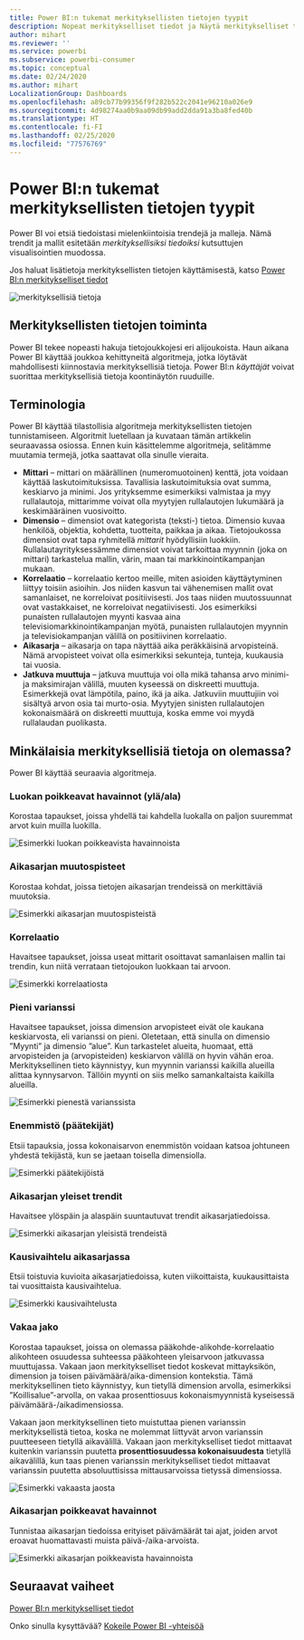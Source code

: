 ```yaml
---
title: Power BI:n tukemat merkityksellisten tietojen tyypit
description: Nopeat merkitykselliset tiedot ja Näytä merkitykselliset tiedot Power BI:llä.
author: mihart
ms.reviewer: ''
ms.service: powerbi
ms.subservice: powerbi-consumer
ms.topic: conceptual
ms.date: 02/24/2020
ms.author: mihart
LocalizationGroup: Dashboards
ms.openlocfilehash: a89cb77b99356f9f282b522c2041e96210a026e9
ms.sourcegitcommit: 4d98274aa0b9aa09db99add2dda91a3ba8fed40b
ms.translationtype: HT
ms.contentlocale: fi-FI
ms.lasthandoff: 02/25/2020
ms.locfileid: "77576769"
---
```

# <a name="types-of-insights-supported-by-power-bi"></a>Power BI:n tukemat merkityksellisten tietojen tyypit

Power BI voi etsiä tiedoistasi mielenkiintoisia trendejä ja malleja. Nämä trendit ja mallit esitetään *merkityksellisiksi tiedoiksi* kutsuttujen visualisointien muodossa. 

Jos haluat lisätietoja merkityksellisten tietojen käyttämisestä, katso [Power BI:n merkitykselliset tiedot](end-user-insights.md)

![merkityksellisiä tietoja](media/end-user-insight-types/power-bi-insight.png)

## <a name="how-does-insights-work"></a>Merkityksellisten tietojen toiminta
Power BI tekee nopeasti hakuja tietojoukkojesi eri alijoukoista. Haun aikana Power BI käyttää joukkoa kehittyneitä algoritmeja, jotka löytävät mahdollisesti kiinnostavia merkityksellisiä tietoja. Power BI:n *käyttäjät* voivat suorittaa merkityksellisiä tietoja koontinäytön ruuduille.

## <a name="some-terminology"></a>Terminologia
Power BI käyttää tilastollisia algoritmeja merkityksellisten tietojen tunnistamiseen. Algoritmit luetellaan ja kuvataan tämän artikkelin seuraavassa osiossa. Ennen kuin käsittelemme algoritmeja, selitämme muutamia termejä, jotka saattavat olla sinulle vieraita. 

* **Mittari** – mittari on määrällinen (numeromuotoinen) kenttä, jota voidaan käyttää laskutoimituksissa. Tavallisia laskutoimituksia ovat summa, keskiarvo ja minimi. Jos yrityksemme esimerkiksi valmistaa ja myy rullalautoja, mittarimme voivat olla myytyjen rullalautojen lukumäärä ja keskimääräinen vuosivoitto.  
* **Dimensio** – dimensiot ovat kategorista (teksti-) tietoa. Dimensio kuvaa henkilöä, objektia, kohdetta, tuotteita, paikkaa ja aikaa. Tietojoukossa dimensiot ovat tapa ryhmitellä *mittarit* hyödyllisiin luokkiin. Rullalautayrityksessämme dimensiot voivat tarkoittaa myynnin (joka on mittari) tarkastelua mallin, värin, maan tai markkinointikampanjan mukaan.   
* **Korrelaatio** – korrelaatio kertoo meille, miten asioiden käyttäytyminen liittyy toisiin asioihin.  Jos niiden kasvun tai vähenemisen mallit ovat samanlaiset, ne korreloivat positiivisesti. Jos taas niiden muutossuunnat ovat vastakkaiset, ne korreloivat negatiivisesti. Jos esimerkiksi punaisten rullalautojen myynti kasvaa aina televisiomarkkinointikampanjan myötä, punaisten rullalautojen myynnin ja televisiokampanjan välillä on positiivinen korrelaatio.
* **Aikasarja** – aikasarja on tapa näyttää aika peräkkäisinä arvopisteinä. Nämä arvopisteet voivat olla esimerkiksi sekunteja, tunteja, kuukausia tai vuosia.  
* **Jatkuva muuttuja** – jatkuva muuttuja voi olla mikä tahansa arvo minimi- ja maksimirajan välillä, muuten kyseessä on diskreetti muuttuja. Esimerkkejä ovat lämpötila, paino, ikä ja aika. Jatkuviin muuttujiin voi sisältyä arvon osia tai murto-osia. Myytyjen sinisten rullalautojen kokonaismäärä on diskreetti muuttuja, koska emme voi myydä rullalaudan puolikasta.  

## <a name="what-types-of-insights-can-you-find"></a>Minkälaisia merkityksellisiä tietoja on olemassa?
Power BI käyttää seuraavia algoritmeja. 

### <a name="category-outliers-topbottom"></a>Luokan poikkeavat havainnot (ylä/ala)
Korostaa tapaukset, joissa yhdellä tai kahdella luokalla on paljon suuremmat arvot kuin muilla luokilla.  

![Esimerkki luokan poikkeavista havainnoista](./media/end-user-insight-types/pbi-auto-insight-types-category-outliers.png)

### <a name="change-points-in-a-time-series"></a>Aikasarjan muutospisteet
Korostaa kohdat, joissa tietojen aikasarjan trendeissä on merkittäviä muutoksia.

![Esimerkki aikasarjan muutospisteistä](./media/end-user-insight-types/pbi-auto-insight-types-changepoint.png)

### <a name="correlation"></a>Korrelaatio
Havaitsee tapaukset, joissa useat mittarit osoittavat samanlaisen mallin tai trendin, kun niitä verrataan tietojoukon luokkaan tai arvoon.

![Esimerkki korrelaatiosta](./media/end-user-insight-types/pbi-auto-insight-types-correlation.png)

### <a name="low-variance"></a>Pieni varianssi
Havaitsee tapaukset, joissa dimension arvopisteet eivät ole kaukana keskiarvosta, eli varianssi on pieni. Oletetaan, että sinulla on dimensio ”Myynti” ja dimensio ”alue”. Kun tarkastelet alueita, huomaat, että arvopisteiden ja (arvopisteiden) keskiarvon välillä on hyvin vähän eroa. Merkityksellinen tieto käynnistyy, kun myynnin varianssi kaikilla alueilla alittaa kynnysarvon. Tällöin myynti on siis melko samankaltaista kaikilla alueilla.

![Esimerkki pienestä varianssista](./media/end-user-insight-types/power-bi-low-variance.png)

### <a name="majority-major-factors"></a>Enemmistö (päätekijät)
Etsii tapauksia, jossa kokonaisarvon enemmistön voidaan katsoa johtuneen yhdestä tekijästä, kun se jaetaan toisella dimensiolla.  

![Esimerkki päätekijöistä](./media/end-user-insight-types/pbi-auto-insight-types-majority.png)

### <a name="overall-trends-in-time-series"></a>Aikasarjan yleiset trendit
Havaitsee ylöspäin ja alaspäin suuntautuvat trendit aikasarjatiedoissa.

![Esimerkki aikasarjan yleisistä trendeistä](./media/end-user-insight-types/pbi-auto-insight-types-trend.png)

### <a name="seasonality-in-time-series"></a>Kausivaihtelu aikasarjassa
Etsii toistuvia kuvioita aikasarjatiedoissa, kuten viikoittaista, kuukausittaista tai vuosittaista kausivaihtelua.

![Esimerkki kausivaihtelusta](./media/end-user-insight-types/pbi-auto-insight-types-seasonality-new.png)

### <a name="steady-share"></a>Vakaa jako
Korostaa tapaukset, joissa on olemassa pääkohde-alikohde-korrelaatio alikohteen osuudessa suhteessa pääkohteen yleisarvoon jatkuvassa muuttujassa. Vakaan jaon merkitykselliset tiedot koskevat mittayksikön, dimension ja toisen päivämäärä/aika-dimension kontekstia. Tämä merkityksellinen tieto käynnistyy, kun tietyllä dimension arvolla, esimerkiksi ”Koillisalue”-arvolla, on vakaa prosenttiosuus kokonaismyynnistä kyseisessä päivämäärä-/aikadimensiossa.

Vakaan jaon merkityksellinen tieto muistuttaa pienen varianssin merkityksellistä tietoa, koska ne molemmat liittyvät arvon varianssin puutteeseen tietyllä aikavälillä. Vakaan jaon merkitykselliset tiedot mittaavat kuitenkin varianssin puutetta **prosenttiosuudessa kokonaisuudesta** tietyllä aikavälillä, kun taas pienen varianssin merkitykselliset tiedot mittaavat varianssin puutetta absoluuttisissa mittausarvoissa tietyssä dimensiossa.

![Esimerkki vakaasta jaosta](./media/end-user-insight-types/pbi-auto-insight-types-steadyshare.png)

### <a name="time-series-outliers"></a>Aikasarjan poikkeavat havainnot
Tunnistaa aikasarjan tiedoissa erityiset päivämäärät tai ajat, joiden arvot eroavat huomattavasti muista päivä-/aika-arvoista.

![Esimerkki aikasarjan poikkeavista havainnoista](./media/end-user-insight-types/pbi-auto-insight-types-time-series-outliers.png)

## <a name="next-steps"></a>Seuraavat vaiheet
[Power BI:n merkitykselliset tiedot](end-user-insights.md)

Onko sinulla kysyttävää? [Kokeile Power BI -yhteisöä](https://community.powerbi.com/)

